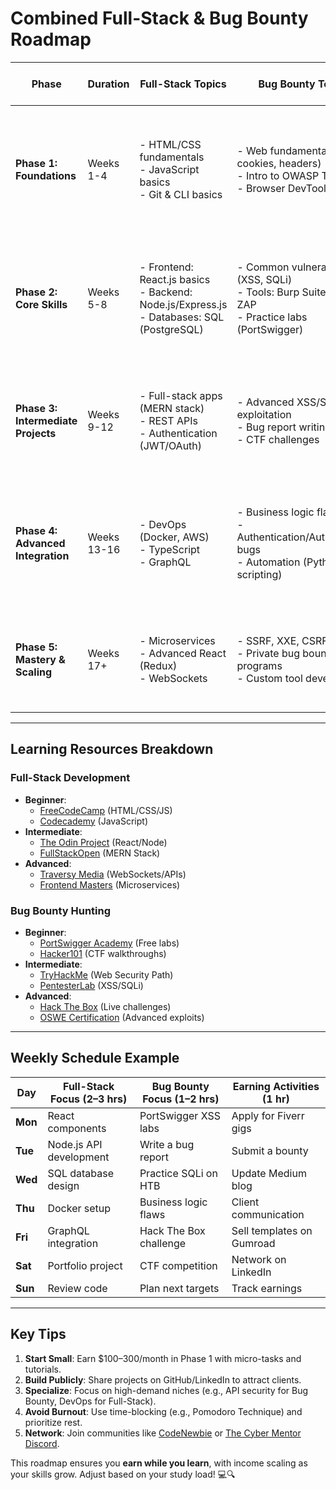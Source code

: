 # Combined Full-Stack & Bug Bounty Roadmap

| Phase | Duration | Full-Stack Topics | Bug Bounty Topics | Earning Opportunities | Learning Resources | Time Commitment (Daily/Weekly) |
|-------|----------|-------------------|-------------------|-----------------------|--------------------|--------------------------------|
| **Phase 1: Foundations** | Weeks 1-4 | - HTML/CSS fundamentals<br>- JavaScript basics<br>- Git & CLI basics | - Web fundamentals (HTTP, cookies, headers)<br>- Intro to OWASP Top 10<br>- Browser DevTools | - **Freelance micro-tasks**: Fix HTML/CSS on Fiverr/Upwork ($5–15/task)<br>- **Tutoring**: Teach basics on Preply ($10–20/hour)<br>- **Writing**: Monetize tutorials via Medium Partner Program<br>- **Code snippets**: Sell simple scripts on Gumroad | - [FreeCodeCamp (HTML/CSS/JS)](https://www.freecodecamp.org/)<br>- [Codecademy (JavaScript)](https://www.codecademy.com/)<br>- [PortSwigger Academy (Web Security)](https://portswigger.net/web-security) | 2–3 hours/day<br>(15–20 hours/week) |
| **Phase 2: Core Skills** | Weeks 5-8 | - Frontend: React.js basics<br>- Backend: Node.js/Express.js<br>- Databases: SQL (PostgreSQL) | - Common vulnerabilities (XSS, SQLi)<br>- Tools: Burp Suite, OWASP ZAP<br>- Practice labs (PortSwigger) | - **Static websites**: Build for local businesses ($100–300/project)<br>- **Freelance React apps**: Fix UI bugs ($15–30/hour)<br>- **Low-risk bugs**: Submit on HackerOne/Bugcrowd ($50–200)<br>- **Security guides**: Monetize via affiliate links | - [The Odin Project (Full-Stack)](https://www.theodinproject.com/)<br>- [FullStackOpen (React/Node)](https://fullstackopen.com/en/)<br>- [PortSwigger Labs](https://portswigger.net/web-security/all-labs) | 3–4 hours/day<br>(20–25 hours/week) |
| **Phase 3: Intermediate Projects** | Weeks 9-12 | - Full-stack apps (MERN stack)<br>- REST APIs<br>- Authentication (JWT/OAuth) | - Advanced XSS/SQLi exploitation<br>- Bug report writing<br>- CTF challenges | - **Freelance full-stack apps**: Build CRUD apps ($300–800)<br>- **Valid bugs**: Submit on Intigriti ($100–500)<br>- **Templates**: Sell React/Node starters on Gumroad<br>- **YouTube tutorials**: Monetize coding content | - [Traversy Media (YouTube)](https://www.youtube.com/c/TraversyMedia)<br>- [Hacker101 (CTF)](https://www.hacker101.com/)<br>- [TryHackMe (Web Security Path)](https://tryhackme.com/) | 4–5 hours/day<br>(25–30 hours/week) |
| **Phase 4: Advanced Integration** | Weeks 13-16 | - DevOps (Docker, AWS)<br>- TypeScript<br>- GraphQL | - Business logic flaws<br>- Authentication/Authorization bugs<br>- Automation (Python scripting) | - **Website optimization**: Speed/security audits ($500–1,500)<br>- **High-impact bugs**: Private programs ($500–2,000)<br>- **Security audits**: Small businesses ($200–500)<br>- **Freelance DevOps**: Deploy apps ($20–50/hour) | - [Udemy (AWS Fundamentals)](https://www.udemy.com/)<br>- [PentesterLab (Advanced Labs)](https://pentesterlab.com/)<br>- [Hack The Box (Web Challenges)](https://www.hackthebox.com/) | 5–6 hours/day<br>(30–35 hours/week) |
| **Phase 5: Mastery & Scaling** | Weeks 17+ | - Microservices<br>- Advanced React (Redux)<br>- WebSockets | - SSRF, XXE, CSRF<br>- Private bug bounty programs<br>- Custom tool development | - **Contract roles**: Remote dev jobs ($40–80k/year)<br>- **Critical bugs**: Earn $1,000–10,000+<br>- **Consulting**: Security/DevOps ($100+/hour)<br>- **SaaS products**: Build scalable tools | - [Frontend Masters (Advanced JS)](https://frontendmasters.com/)<br>- [Offensive Security Web Expert (OSWE)](https://www.offensive-security.com/)<br>- [Bug Bounty Playbook 2](https://www.bugbountyplaybook.com/) | 6+ hours/day<br>(35+ hours/week) |

---

## **Learning Resources Breakdown**
### **Full-Stack Development**
- **Beginner**: 
  - [FreeCodeCamp](https://www.freecodecamp.org/) (HTML/CSS/JS)
  - [Codecademy](https://www.codecademy.com/) (JavaScript)
- **Intermediate**: 
  - [The Odin Project](https://www.theodinproject.com/) (React/Node)
  - [FullStackOpen](https://fullstackopen.com/en/) (MERN Stack)
- **Advanced**: 
  - [Traversy Media](https://www.youtube.com/c/TraversyMedia) (WebSockets/APIs)
  - [Frontend Masters](https://frontendmasters.com/) (Microservices)

### **Bug Bounty Hunting**
- **Beginner**: 
  - [PortSwigger Academy](https://portswigger.net/web-security) (Free labs)
  - [Hacker101](https://www.hacker101.com/) (CTF walkthroughs)
- **Intermediate**: 
  - [TryHackMe](https://tryhackme.com/) (Web Security Path)
  - [PentesterLab](https://pentesterlab.com/) (XSS/SQLi)
- **Advanced**: 
  - [Hack The Box](https://www.hackthebox.com/) (Live challenges)
  - [OSWE Certification](https://www.offensive-security.com/) (Advanced exploits)

---

## **Weekly Schedule Example**
| Day       | Full-Stack Focus (2–3 hrs) | Bug Bounty Focus (1–2 hrs) | Earning Activities (1 hr) |
|-----------|----------------------------|----------------------------|---------------------------|
| **Mon**   | React components           | PortSwigger XSS labs       | Apply for Fiverr gigs     |
| **Tue**   | Node.js API development    | Write a bug report         | Submit a bounty           |
| **Wed**   | SQL database design        | Practice SQLi on HTB       | Update Medium blog        |
| **Thu**   | Docker setup               | Business logic flaws       | Client communication      |
| **Fri**   | GraphQL integration        | Hack The Box challenge     | Sell templates on Gumroad |
| **Sat**   | Portfolio project          | CTF competition            | Network on LinkedIn       |
| **Sun**   | Review code                | Plan next targets          | Track earnings            |

---

## **Key Tips**
1. **Start Small**: Earn $100–300/month in Phase 1 with micro-tasks and tutorials.
2. **Build Publicly**: Share projects on GitHub/LinkedIn to attract clients.
3. **Specialize**: Focus on high-demand niches (e.g., API security for Bug Bounty, DevOps for Full-Stack).
4. **Avoid Burnout**: Use time-blocking (e.g., Pomodoro Technique) and prioritize rest.
5. **Network**: Join communities like [CodeNewbie](https://www.codenewbie.org/) or [The Cyber Mentor Discord](https://discord.gg/thecybermentor).

This roadmap ensures you **earn while you learn**, with income scaling as your skills grow. Adjust based on your study load! 💻🔍

